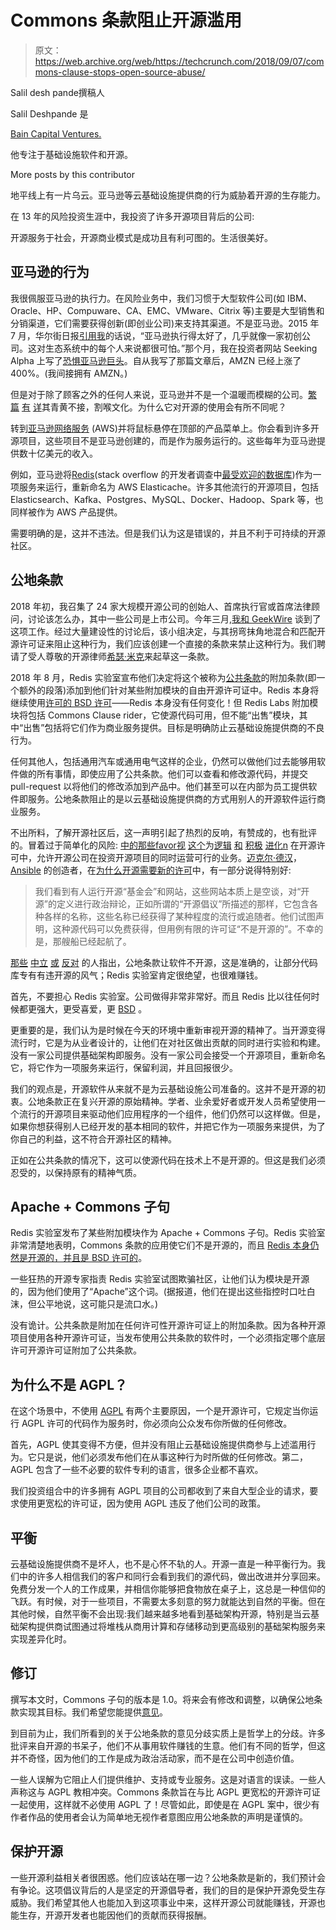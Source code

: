 # Commons 条款阻止开源滥用

> 原文：<https://web.archive.org/web/https://techcrunch.com/2018/09/07/commons-clause-stops-open-source-abuse/>

Salil desh pande撰稿人

Salil Deshpande 是

[Bain Capital Ventures.](https://web.archive.org/web/20230317103535/http://www.baincapital.com/)

他专注于基础设施软件和开源。

More posts by this contributor

地平线上有一片乌云。亚马逊等云基础设施提供商的行为威胁着开源的生存能力。

在 13 年的风险投资生涯中，我投资了许多开源项目背后的公司:

开源服务于社会，开源商业模式是成功且有利可图的。生活很美好。

## 亚马逊的行为

我很佩服亚马逊的执行力。在风险业务中，我们习惯于大型软件公司(如 IBM、Oracle、HP、Compuware、CA、EMC、VMware、Citrix 等)主要是大型销售和分销渠道，它们需要获得创新(即创业公司)来支持其渠道。不是亚马逊。2015 年 7 月，华尔街日报[引用我](https://web.archive.org/web/20230317103535/https://www.wsj.com/articles/DJFVW00120150708eb78fl2ce)的话说，“亚马逊执行得太好了，几乎就像一家初创公司。这对生态系统中的每个人来说都很可怕。”那个月，我在投资者网站 Seeking Alpha 上写了[恐惧亚马逊巨头](https://web.archive.org/web/20230317103535/https://seekingalpha.com/article/3333195-fear-the-amazon-juggernaut)。自从我写了那篇文章后，AMZN 已经上涨了 400%。(我间接拥有 AMZN。)

但是对于除了顾客之外的任何人来说，亚马逊并不是一个温暖而模糊的公司。[繁](https://web.archive.org/web/20230317103535/https://www.businessinsider.com/what-its-like-to-work-at-amazon-2018-2) [篇](https://web.archive.org/web/20230317103535/https://www.businessinsider.com/here-are-the-14-rules-behind-amazons-brutal-workplace-2015-8) [有](https://web.archive.org/web/20230317103535/https://www.nytimes.com/2015/08/16/technology/inside-amazon-wrestling-big-ideas-in-a-bruising-workplace.html) [详](https://web.archive.org/web/20230317103535/https://www.businessinsider.com/the-worst-parts-about-working-at-amazon-according-to-employees-2015-8/#your-offer-comes-with-a-lot-of-stock-but-it-wont-vest-for-two-years-1)其青黄不接，割喉文化。为什么它对开源的使用会有所不同呢？

转到[亚马逊网络服务](https://web.archive.org/web/20230317103535/https://medium.com/r/?url=https%3A%2F%2Faws.amazon.com) (AWS)并将鼠标悬停在顶部的产品菜单上。你会看到许多开源项目，这些项目不是亚马逊创建的，而是作为服务运行的。这些每年为亚马逊提供数十亿美元的收入。

例如，亚马逊将[Redis](https://web.archive.org/web/20230317103535/https://redis.io/)(stack overflow 的开发者调查中[最受欢迎的数据库](https://web.archive.org/web/20230317103535/https://redislabs.com/press/redis-named-loved-database-second-consecutive-year/))作为一项服务来运行，重新命名为 AWS Elasticache。许多其他流行的开源项目，包括 Elasticsearch、Kafka、Postgres、MySQL、Docker、Hadoop、Spark 等，也同样被作为 AWS 产品提供。

需要明确的是，这并不违法。但是我们认为这是错误的，并且不利于可持续的开源社区。

## 公地条款

2018 年初，我召集了 24 家大规模开源公司的创始人、首席执行官或首席法律顾问，讨论该怎么办，其中一些公司是上市公司。今年三月[,我和 GeekWire](https://web.archive.org/web/20230317103535/https://www.geekwire.com/2018/might-time-big-cloud-share-wealth-open-source-startups/) 谈到了这项工作。经过大量建设性的讨论后，该小组决定，与其拐弯抹角地混合和匹配开源许可证来阻止这种行为，我们应该创建一个直接的条款来禁止这种行为。我们聘请了受人尊敬的开源律师[希瑟·米克](https://web.archive.org/web/20230317103535/https://heathermeeker.com/2018/06/24/revisiting-the-open-source-business-model/)来起草这一条款。

2018 年 8 月，Redis 实验室宣布他们决定将这个被称为[公共条款](https://web.archive.org/web/20230317103535/https://commonsclause.com/)的附加条款(即一个额外的段落)添加到他们针对某些附加模块的自由开源许可证中。Redis 本身将继续使用[许可的 BSD 许可](https://web.archive.org/web/20230317103535/https://redislabs.com/blog/redis-license-bsd-will-remain-bsd/)——Redis 本身没有任何变化！但 Redis Labs 附加模块将包括 Commons Clause rider，它使源代码可用，但不能“出售”模块，其中“出售”包括将它们作为商业服务提供。目标是明确防止云基础设施提供商的不良行为。

任何其他人，包括通用汽车或通用电气这样的企业，仍然可以做他们过去能够用软件做的所有事情，即使应用了公共条款。他们可以查看和修改源代码，并提交 pull-request 以将他们的修改添加到产品中。他们甚至可以在内部为员工提供软件即服务。公地条款阻止的是以云基础设施提供商的方式用别人的开源软件运行商业服务。

不出所料，了解开源社区后，这一声明引起了热烈的反响，有赞成的，也有批评的。冒着过于简单化的风险: [中的](https://web.archive.org/web/20230317103535/https://www.tfir.io/no-redis-didnt-become-proprietary/)[那些](https://web.archive.org/web/20230317103535/https://twitter.com/solomonstre/status/1032390658445594625)[favo<wbr>r](https://web.archive.org/web/20230317103535/https://www.influxdata.com/blog/its-time-for-the-open-source-community-to-get-real/)[视](https://web.archive.org/web/20230317103535/https://blog.tidelift.com/redis-this-is-not-the-license-change-you-are-looking-for-) [这个](https://web.archive.org/web/20230317103535/http://antirez.com/news/120)为[逻辑](https://web.archive.org/web/20230317103535/https://www.i-programmer.info/news/136-open-source/12093-the-commons-clause-.html) [和](https://web.archive.org/web/20230317103535/https://www-zdnet-com.cdn.ampproject.org/c/s/www.zdnet.com/google-amp/article/storj-labs-forges-open-source-vendors-and-cloud-services-alliance/) [积极](https://web.archive.org/web/20230317103535/https://medium.com/@michaeldehaan/why-open-source-needs-new-licenses-d2d9d819a10) [进化<wbr> n](https://web.archive.org/web/20230317103535/https://blog.dgraph.io/post/relicensing-dgraph/) 在开源许可中，允许开源公司在投资开源项目的同时运营可行的业务。[迈克尔·德汉](https://web.archive.org/web/20230317103535/https://medium.com/@michaeldehaan/why-open-source-needs-new-licenses-d2d9d819a10)， [Ansible](https://web.archive.org/web/20230317103535/https://github.com/ansible) 的创造者，在[为什么开源需要新的许可](https://web.archive.org/web/20230317103535/https://medium.com/@michaeldehaan/why-open-source-needs-new-licenses-d2d9d819a10)中，有一部分说得特别好:

> 我们看到有人运行开源“基金会”和网站，这些网站本质上是空谈，对“开源”的定义进行政治辩论，正如所谓的“开源倡议”所描述的那样，它包含各种各样的名称，这些名称已经获得了某种程度的流行或追随者。他们试图声明，这种源代码可以免费获得，但用例有限的许可证“不是开源的”。不幸的是，那艘船已经起航了。

[那些](https://web.archive.org/web/20230317103535/https://drewdevault.com/2018/08/22/Commons-clause-will-destroy-open-source.html) [中立](https://web.archive.org/web/20230317103535/https://drewdevault.com/2018/08/22/Commons-clause-will-destroy-open-source.html) [或](https://web.archive.org/web/20230317103535/https://drewdevault.com/2018/08/22/Commons-clause-will-destroy-open-source.html) [反对](https://web.archive.org/web/20230317103535/https://www.theregister.co.uk/2018/08/23/redis_database_license_change/) <wbr>的人指出，公地条款让软件不开源，这是准确的，让部分代码库专有有违开源的风气；Redis 实验室肯定很绝望，也很难赚钱。

首先，不要担心 Redis 实验室。公司做得非常非常好。而且 Redis 比以往任何时候都更强大，更受喜爱，更 [BSD](https://web.archive.org/web/20230317103535/https://redislabs.com/blog/redis-license-bsd-will-remain-bsd/) 。

更重要的是，我们认为是时候在今天的环境中重新审视开源的精神了。当开源变得流行时，它是为从业者设计的，让他们在对社区做出贡献的同时进行实验和构建。没有一家公司提供基础架构即服务。没有一家公司会接受一个开源项目，重新命名它，将它作为一项服务来运行，保留利润，并且回报很少。

我们的观点是，开源软件从来就不是为云基础设施公司准备的。这并不是开源的初衷。公地条款正在复兴开源的原始精神。学者、业余爱好者或开发人员希望使用一个流行的开源项目来驱动他们应用程序的一个组件，他们仍然可以这样做。但是，如果你想获得别人已经开发的基本相同的软件，并把它作为一项服务来提供，为了你自己的利益，这不符合开源社区的精神。

正如在公共条款的情况下，这可以使源代码在技术上不是开源的。但这是我们必须忍受的，以保持原有的精神气质。

## Apache + Commons 子句

Redis 实验室发布了某些附加模块作为 Apache + Commons 子句。Redis 实验室非常清楚地表明，Commons 条款的应用使它们不是开源的，而且 [Redis 本身仍然是开源的，并且是 BSD 许可的](https://web.archive.org/web/20230317103535/https://redislabs.com/community/licenses/)。

一些狂热的开源专家指责 Redis 实验室试图欺骗社区，让他们认为模块是开源的，因为他们使用了“Apache”这个词。(据报道，他们在提出这些指控时口吐白沫，但公平地说，这可能只是流口水。)

没有诡计。公共条款是附加在任何许可性开源许可证上的附加条款。因为各种开源项目使用各种开源许可证，当发布使用公共条款的软件时，一个必须指定哪个底层许可开源许可证附加了公共条款。

## 为什么不是 AGPL？

在这个场景中，不使用 [AGPL](https://web.archive.org/web/20230317103535/https://www.gnu.org/licenses/agpl-3.0.en.html) 有两个主要原因，一个是开源许可，它规定当你运行 AGPL 许可的代码作为服务时，你必须向公众发布你所做的任何修改。

首先，AGPL 使其变得不方便，但并没有阻止云基础设施提供商参与上述滥用行为。它只是说，他们必须发布他们在从事这种行为时所做的任何修改。第二，AGPL 包含了一些不必要的软件专利的语言，很多企业都不喜欢。

我们投资组合中的许多拥有 AGPL 项目的公司都收到了来自大型企业的请求，要求使用更宽松的许可证，因为使用 AGPL 违反了他们公司的政策。

## 平衡

云基础设施提供商不是坏人，也不是心怀不轨的人。开源一直是一种平衡行为。我们中的许多人相信我们的客户和同行会看到我们的源代码，做出改进并分享回来。免费分发一个人的工作成果，并相信你能够把食物放在桌子上，这总是一种信仰的飞跃。有时候，对于一些项目，不需要太多刻意的努力就能达到自然的平衡。但在其他时候，自然平衡不会出现:我们越来越多地看到基础架构开源，特别是当云基础架构提供商试图通过将堆栈从商用计算和存储移动到更高级别的基础架构服务来实现差异化时。

## 修订

撰写本文时，Commons 子句的版本是 1.0。将来会有修改和调整，以确保公地条款实现其目标。我们希望您能提供[意见](https://web.archive.org/web/20230317103535/https://github.com/fossas/commons-clause)。

到目前为止，我们所看到的关于公地条款的意见分歧实质上是哲学上的分歧。许多批评来自开源的书呆子，他们不从事用软件赚钱的生意。他们有不同的哲学，但这并不奇怪，因为他们的工作是成为政治活动家，而不是在公司中创造价值。

一些人误解为它阻止人们提供维护、支持或专业服务。这是对语言的误读。一些人声称这与 AGPL 教相冲突。Commons 条款旨在与比 AGPL 更宽松的开源许可证一起使用，这样就不必使用 AGPL 了！尽管如此，即使是在 AGPL 案中，很少有作者作品的使用者会认为简单地无视作者意图应用公地条款的声明是谨慎的。

## 保护开源

一些开源利益相关者很困惑。他们应该站在哪一边？公地条款是新的，我们预计会有争论。这项倡议背后的人是坚定的开源倡导者，我们的目的是保护开源免受生存威胁。我们希望其他人也能加入到这项事业中来，这样开源公司就能赚钱，开源也能生存，开源开发者也能因他们的贡献而获得报酬。